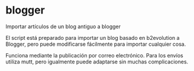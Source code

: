 # blogger
Importar artículos de un blog antiguo a blogger

El script está preparado para importar un blog basado en b2evolution a Blogger, pero puede modificarse fácilmente para importar cualquier cosa.

Funciona mediante la publicación por correo electrónico. Para los envíos utiliza mutt, pero igualmente puede adaptarse sin muchas complicaciones.
